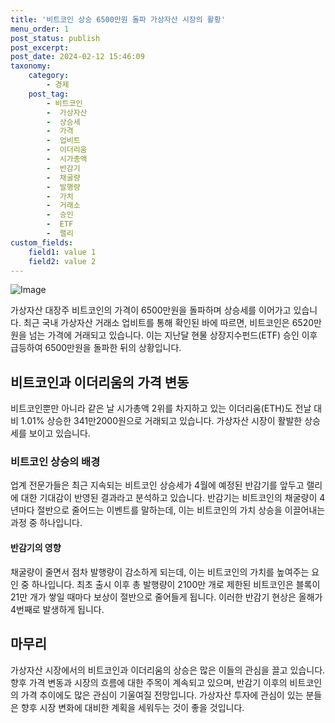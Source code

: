 ```yaml
---
title: '비트코인 상승 6500만원 돌파 가상자산 시장의 활황'
menu_order: 1
post_status: publish
post_excerpt: 
post_date: 2024-02-12 15:46:09
taxonomy:
    category:
        - 경제
    post_tag:
        - 비트코인
        -  가상자산
        -  상승세
        -  가격
        -  업비트
        -  이더리움
        -  시가총액
        -  반감기
        -  채굴량
        -  발행량
        -  가치
        -  거래소
        -  승인
        -  ETF
        -  랠리
custom_fields:
    field1: value 1
    field2: value 2
---
```


![Image](https://imgnews.pstatic.net/image/030/2024/02/11/0003180181_001_20240211162901077.jpg?type=w647)

가상자산 대장주 비트코인의 가격이 6500만원을 돌파하며 상승세를 이어가고 있습니다. 최근 국내 가상자산 거래소 업비트를 통해 확인된 바에 따르면, 비트코인은 6520만 원을 넘는 가격에 거래되고 있습니다. 이는 지난달 현물 상장지수펀드(ETF) 승인 이후 급등하여 6500만원을 돌파한 뒤의 상황입니다.
## 비트코인과 이더리움의 가격 변동
비트코인뿐만 아니라 같은 날 시가총액 2위를 차지하고 있는 이더리움(ETH)도 전날 대비 1.01% 상승한 341만2000원으로 거래되고 있습니다. 가상자산 시장이 활발한 상승세를 보이고 있습니다.
### 비트코인 상승의 배경
업계 전문가들은 최근 지속되는 비트코인 상승세가 4월에 예정된 반감기를 앞두고 랠리에 대한 기대감이 반영된 결과라고 분석하고 있습니다. 반감기는 비트코인의 채굴량이 4년마다 절반으로 줄어드는 이벤트를 말하는데, 이는 비트코인의 가치 상승을 이끌어내는 과정 중 하나입니다.
#### 반감기의 영향
채굴량이 줄면서 점차 발행량이 감소하게 되는데, 이는 비트코인의 가치를 높여주는 요인 중 하나입니다. 최초 출시 이후 총 발행량이 2100만 개로 제한된 비트코인은 블록이 21만 개가 쌓일 때마다 보상이 절반으로 줄어들게 됩니다. 이러한 반감기 현상은 올해가 4번째로 발생하게 됩니다.
## 마무리
가상자산 시장에서의 비트코인과 이더리움의 상승은 많은 이들의 관심을 끌고 있습니다. 향후 가격 변동과 시장의 흐름에 대한 주목이 계속되고 있으며, 반감기 이후의 비트코인의 가격 추이에도 많은 관심이 기울여질 전망입니다. 가상자산 투자에 관심이 있는 분들은 향후 시장 변화에 대비한 계획을 세워두는 것이 좋을 것입니다.
